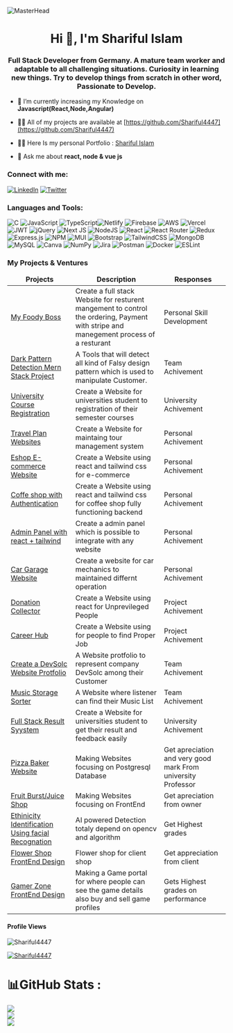 ![MasterHead](https://images.squarespace-cdn.com/content/v1/5769fc401b631bab1addb2ab/1541580611624-TE64QGKRJG8SWAIUS7NS/ke17ZwdGBToddI8pDm48kPoswlzjSVMM-SxOp7CV59BZw-zPPgdn4jUwVcJE1ZvWQUxwkmyExglNqGp0IvTJZamWLI2zvYWH8K3-s_4yszcp2ryTI0HqTOaaUohrI8PI6FXy8c9PWtBlqAVlUS5izpdcIXDZqDYvprRqZ29Pw0o/coding-freak.gif)

<h1 align="center">Hi 👋, I'm Shariful Islam</h1>
<h3 align="center">Full Stack Developer from Germany. A mature team worker and adaptable to all challenging situations. Curiosity in learning new things. Try to develop things from scratch in other word, Passionate to Develop.</h3>

- 🌱 I’m currently increasing my Knowledge on **Javascript(React,Node,Angular)**

- 👨‍💻 All of my projects are available at [https://github.com/Shariful4447](https://github.com/Shariful4447)
- 👨‍💻 Here Is my personal Portfolio :  [Shariful Islam](https://shariful-islam-protfolio.netlify.app/)
- 💬 Ask me about **react, node & vue js**


<h3 align="left">Connect with me:</h3>

[![LinkedIn](https://img.shields.io/badge/LinkedIn-%230077B5.svg?logo=linkedin&logoColor=white)](https://www.linkedin.com/in/shariful-islam-505426176/)
[![Twitter](https://img.shields.io/badge/Twitter-%231DA1F2.svg?logo=Twitter&logoColor=white)](https://twitter.com/SHARIF84440408)


<h3 align="left">Languages and Tools:</h3>

![C](https://img.shields.io/badge/c-%2300599C.svg?style=flat-square&logo=c&logoColor=white) ![JavaScript](https://img.shields.io/badge/javascript-%23323330.svg?style=flat-square&logo=javascript&logoColor=%23F7DF1E) ![TypeScript](https://img.shields.io/badge/typescript-%23007ACC.svg?style=flat-square&logo=typescript&logoColor=white)![Netlify](https://img.shields.io/badge/netlify-%23000000.svg?style=flat-square&logo=netlify&logoColor=#00C7B7) ![Firebase](https://img.shields.io/badge/firebase-%23039BE5.svg?style=flat-square&logo=firebase) ![AWS](https://img.shields.io/badge/AWS-%23FF9900.svg?style=flat-square&logo=amazon-aws&logoColor=white) ![Vercel](https://img.shields.io/badge/vercel-%23000000.svg?style=flat-square&logo=vercel&logoColor=white) ![JWT](https://img.shields.io/badge/JWT-black?style=flat-square&logo=JSON%20web%20tokens) ![jQuery](https://img.shields.io/badge/jquery-%230769AD.svg?style=flat-square&logo=jquery&logoColor=white) ![Next JS](https://img.shields.io/badge/Next-black?style=flat-square&logo=next.js&logoColor=white) ![NodeJS](https://img.shields.io/badge/node.js-6DA55F?style=flat-square&logo=node.js&logoColor=white) ![React](https://img.shields.io/badge/react-%2320232a.svg?style=flat-square&logo=react&logoColor=%2361DAFB) ![React Router](https://img.shields.io/badge/React_Router-CA4245?style=flat-square&logo=react-router&logoColor=white) ![Redux](https://img.shields.io/badge/redux-%23593d88.svg?style=flat-square&logo=redux&logoColor=white) ![Express.js](https://img.shields.io/badge/express.js-%23404d59.svg?style=flat-square&logo=express&logoColor=%2361DAFB) ![NPM](https://img.shields.io/badge/NPM-%23000000.svg?style=flat-square&logo=npm&logoColor=white) ![MUI](https://img.shields.io/badge/MUI-%230081CB.svg?style=flat-square&logo=material-ui&logoColor=white) ![Bootstrap](https://img.shields.io/badge/bootstrap-%23563D7C.svg?style=flat-square&logo=bootstrap&logoColor=white) ![TailwindCSS](https://img.shields.io/badge/tailwindcss-%2338B2AC.svg?style=flat-square&logo=tailwind-css&logoColor=white) ![MongoDB](https://img.shields.io/badge/MongoDB-%234ea94b.svg?style=flat-square&logo=mongodb&logoColor=white) ![MySQL](https://img.shields.io/badge/mysql-%2300f.svg?style=flat-square&logo=mysql&logoColor=white) ![Canva](https://img.shields.io/badge/Canva-%2300C4CC.svg?style=flat-square&logo=Canva&logoColor=white) ![NumPy](https://img.shields.io/badge/numpy-%23013243.svg?style=flat-square&logo=numpy&logoColor=white) ![Jira](https://img.shields.io/badge/jira-%230A0FFF.svg?style=flat-square&logo=jira&logoColor=white) ![Postman](https://img.shields.io/badge/Postman-FF6C37?style=flat-square&logo=postman&logoColor=white) ![Docker](https://img.shields.io/badge/docker-%230db7ed.svg?style=flat-square&logo=docker&logoColor=white) ![ESLint](https://img.shields.io/badge/ESLint-4B3263?style=flat-square&logo=eslint&logoColor=white)

### My Projects & Ventures

<table>
  <thead align="center">
    <tr border: none;>
      <td><b>Projects</b></td>
      <td><b>Description</b></td>
      <td><b>Responses</b></td>
    </tr>
  </thead>
  <tbody>
    <tr>
      <td><a href="https://food-boss-8e13b.web.app/">My Foody Boss</a></td>
      <td>Create a full stack Website for resturent mangement to control the ordering, Payment with stripe and manegement process of a resturant</td>
      <td>Personal Skill Development</td>
    </tr>
    <tr>
      <td><a href="https://shariful4447.github.io/Dark-Pattern-Detection-Using-React-Tailwindcss-Landing-Page/">Dark Pattern Detection Mern Stack Project</a></td>
      <td>A Tools that will detect all kind of Falsy design pattern which is used to manipulate Customer.</td>
      <td>Team Achivement</td>
    </tr>
    <tr>
      <td><a href="https://universitycourse.netlify.app/">University Course Registration</a></td>
      <td>Create a Website for universities student to registration of their semester courses</td>
      <td>University Achivement</td>
    </tr>
    <tr>
      <td><a href="">Travel Plan Websites</a></td>
      <td>Create a Website for maintaing tour management system</td>
      <td>Personal Achivement</td>
    </tr>
    <tr>
      <td><a href="https://e-shop-0.netlify.app/">Eshop E-commerce Website</a></td>
      <td>Create a Website using react and tailwind css for e-commerce</td>
      <td>Personal Achivement</td>
    </tr>
    <tr>
      <td><a href="">Coffe shop with Authentication</a></td>
      <td>Create a Website using react and tailwind css for coffee shop fully functioning backend</td>
      <td>Personal Achivement</td>
    </tr>
    <tr>
      <td><a href="https://admin-panel-shariful-islam.netlify.app/">Admin Panel with react + tailwind</a></td>
      <td>Create a admin panel which is possible to integrate with any website</td>
      <td>Personal Achivement</td>
    </tr>
    <tr>
      <td><a href="">Car Garage Website</a></td>
      <td>Create a website for car mechanics to maintained differnt operation</td>
      <td>Personal Achivement</td>
    </tr>
    <tr>
      <td><a href="https://donation-collecter.netlify.app/">Donation Collector</a></td>
      <td>Create a Website using react for Unprevileged People</td>
      <td>Project Achivement</td>
    </tr>
    <tr>
      <td><a href="https://careerhub07.netlify.app/">Career Hub</a></td>
      <td>Create a Website using for people to find Proper Job</td>
      <td>Project Achivement</td>
    </tr>
    <tr>
      <td><a href="https://devsolc.netlify.app/">Create a DevSolc Website Protfolio</a></td>
      <td>A Website protfolio to represent company DevSolc among their Customer</td>
      <td>Team Achivement</td>
    </tr>
    <tr>
      <td><a href="https://musicplayersorter.netlify.app/">Music Storage Sorter</a></td>
      <td>A Website where listener can find their Music List</td>
      <td>Team Achivement</td>
    </tr>
    <tr>
      <td><a href="https://github.com/Shariful4447/fullstack-result-system">Full Stack Result Syystem</a></td>
      <td>Create a Website for universities student to get their result and feedback easily</td>
      <td>University Achivement</td>
    </tr>
    <tr>
      <td><a href="https://github.com/Shariful4447/Pizza_app_By_PostGreSQL" target="_blank">Pizza Baker Website</a></td>
      <td>Making Websites focusing on Postgresql Database</td>
      <td>Get apreciation and very good mark From university Professor</td>
    </tr>
    <tr>
      <td><a href="https://shariful4447.github.io/assignment3-fruit-brust-with-tailwind-daisyUI/" target="_blank">Fruit Burst/Juice Shop</a></td>
      <td>Making Websites focusing on FrontEnd</td>
      <td>Get apreciation from owner</td>
    </tr>
    <tr>
      <td><a href="https://github.com/Shariful4447/Human-Ethnicity-Detection-Using-Facial-Image" target="_blank">Ethinicity Identification Using facial Recognation</a></td>
      <td>AI powered Detection totaly depend on opencv and algorithm </td>
      <td>Get Highest grades </td>
    </tr>
    <tr>
      <td><a href="https://shariful4447.github.io/Assignment-1-flower-shop/" target="_blank">Flower Shop FrontEnd Design</a></td>
      <td>Flower shop for client shop</td>
      <td>Get appreciation from client </td>
    </tr>
    <tr>
      <td><a href="https://shariful4447.github.io/Assignment-2-Gamer-Zone/">Gamer Zone FrontEnd Design</td>
      <td>Making a Game portal for where people can see the game details also buy and sell game profiles</td>
      <td>Gets Highest grades on performance</td>
    </tr>
    
  </tbody>
</table>


#### Profile Views

<p align="left"> <img src="https://komarev.com/ghpvc/?username=Shariful4447&label=Profile%20views&color=0b8e25&style=flat" alt="Shariful4447" /> </p>

<p align="left"> <a href="https://github.com/ryo-ma/github-profile-trophy"><img src="https://github-profile-trophy.vercel.app/?username=Shariful4447&theme=gruvbox" alt="Shariful4447" /></a> </p>

# 📊GitHub Stats :

![](https://github-readme-stats.vercel.app/api?username=Shariful4447&theme=dracula&hide_border=false&include_all_commits=false&count_private=true)<br/>
![](https://github-readme-streak-stats.herokuapp.com/?user=Shariful4447&theme=dracula&hide_border=false)<br/>
![](https://github-readme-stats.vercel.app/api/top-langs/?username=Shariful4447&theme=dracula&hide_border=false&include_all_commits=false&count_private=true&layout=compact)

[website]: https://www.xing.com/profile/Shariful_Islam31/cv
[twitter]: https://twitter.com/SHARIF84440408
[linkedin]: https://www.linkedin.com/in/shariful-islam-505426176/
[gmail]: mailto:shariful.islam4447@gmail.com
[github]: https://github.com/shariful4447

